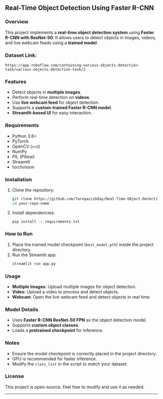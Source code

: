 ## Real-Time Object Detection Using Faster R-CNN

### Overview
This project implements a **real-time object detection system** using **Faster R-CNN with ResNet-50**. It allows users to detect objects in images, videos, and live webcam feeds using a **trained model**.

### Dataset Link: 
```
https://app.roboflow.com/containing-various-objects-detection-task/various-objects-detection-task/2
```
### Features
- Detect objects in **multiple images**.
- Perform real-time detection on **videos**.
- Use **live webcam feed** for object detection.
- Supports a **custom-trained Faster R-CNN model**.
- **Streamlit-based UI** for easy interaction.

### Requirements
- Python 3.8+
- PyTorch
- OpenCV (`cv2`)
- NumPy
- PIL (Pillow)
- Streamlit
- torchvision

### Installation
1. Clone the repository:
   ```bash
   git clone https://github.com/TareqazizUday/Real-Time-Object-Detection-Using-Faster-R-CNN.git
   cd your-repo-name
   ```
2. Install dependencies:
   ```bash
   pip install -r requirements.txt
   ```

### How to Run
1. Place the trained model checkpoint (`best_model.pth`) inside the project directory.
2. Run the Streamlit app:
   ```bash
   streamlit run app.py
   ```

### Usage
- **Multiple Images**: Upload multiple images for object detection.
- **Video**: Upload a video to process and detect objects.
- **Webcam**: Open the live webcam feed and detect objects in real time.

### Model Details
- Uses **Faster R-CNN ResNet-50 FPN** as the object detection model.
- Supports **custom object classes**.
- Loads a **pretrained checkpoint** for inference.

### Notes
- Ensure the model checkpoint is correctly placed in the project directory.
- GPU is recommended for faster inference.
- Modify the `class_list` in the script to match your dataset.

### License
This project is open-source. Feel free to modify and use it as needed.

---
